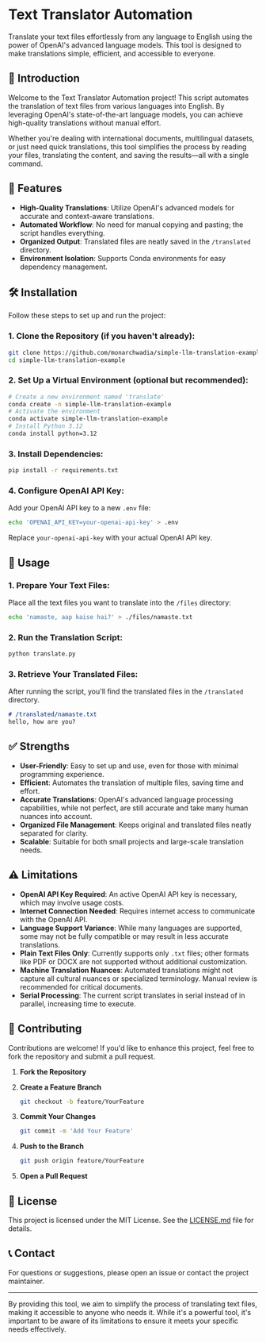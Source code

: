 # Text Translator Automation

Translate your text files effortlessly from any language to English using the power of OpenAI's advanced language models. This tool is designed to make translations simple, efficient, and accessible to everyone.

## 📖 Introduction

Welcome to the Text Translator Automation project! This script automates the translation of text files from various languages into English. By leveraging OpenAI's state-of-the-art language models, you can achieve high-quality translations without manual effort.

Whether you're dealing with international documents, multilingual datasets, or just need quick translations, this tool simplifies the process by reading your files, translating the content, and saving the results—all with a single command.

## 🚀 Features

- **High-Quality Translations**: Utilize OpenAI's advanced models for accurate and context-aware translations.
- **Automated Workflow**: No need for manual copying and pasting; the script handles everything.
- **Organized Output**: Translated files are neatly saved in the `/translated` directory.
- **Environment Isolation**: Supports Conda environments for easy dependency management.

## 🛠 Installation

Follow these steps to set up and run the project:

### 1. **Clone the Repository** (if you haven't already):

```bash
git clone https://github.com/monarchwadia/simple-llm-translation-example.git
cd simple-llm-translation-example
```

### 2. **Set Up a Virtual Environment** (optional but recommended):

```bash
# Create a new environment named 'translate'
conda create -n simple-llm-translation-example
# Activate the environment
conda activate simple-llm-translation-example
# Install Python 3.12
conda install python=3.12
   ```

### 3. **Install Dependencies**:

```bash
pip install -r requirements.txt
```

### 4. **Configure OpenAI API Key**:

Add your OpenAI API key to a new `.env` file:

```bash
echo 'OPENAI_API_KEY=your-openai-api-key' > .env
```

Replace `your-openai-api-key` with your actual OpenAI API key.

## 📄 Usage

### 1. **Prepare Your Text Files**:

Place all the text files you want to translate into the `/files` directory:

```bash
echo 'namaste, aap kaise hai?' > ./files/namaste.txt
```

### 2. **Run the Translation Script**:

```bash
python translate.py
```

### 3. **Retrieve Your Translated Files**:

After running the script, you'll find the translated files in the `/translated` directory.

```md
# /translated/namaste.txt
hello, how are you?
```

## ✅ Strengths

- **User-Friendly**: Easy to set up and use, even for those with minimal programming experience.
- **Efficient**: Automates the translation of multiple files, saving time and effort.
- **Accurate Translations**: OpenAI's advanced language processing capabilities, while not perfect, are still accurate and take many human nuances into account.
- **Organized File Management**: Keeps original and translated files neatly separated for clarity.
- **Scalable**: Suitable for both small projects and large-scale translation needs.

## ⚠️ Limitations

- **OpenAI API Key Required**: An active OpenAI API key is necessary, which may involve usage costs.
- **Internet Connection Needed**: Requires internet access to communicate with the OpenAI API.
- **Language Support Variance**: While many languages are supported, some may not be fully compatible or may result in less accurate translations.
- **Plain Text Files Only**: Currently supports only `.txt` files; other formats like PDF or DOCX are not supported without additional customization.
- **Machine Translation Nuances**: Automated translations might not capture all cultural nuances or specialized terminology. Manual review is recommended for critical documents.
- **Serial Processing**: The current script translates in serial instead of in parallel, increasing time to execute.

## 🤝 Contributing

Contributions are welcome! If you'd like to enhance this project, feel free to fork the repository and submit a pull request.

1. **Fork the Repository**

2. **Create a Feature Branch**

   ```bash
   git checkout -b feature/YourFeature
   ```

3. **Commit Your Changes**

   ```bash
   git commit -m 'Add Your Feature'
   ```

4. **Push to the Branch**

   ```bash
   git push origin feature/YourFeature
   ```

5. **Open a Pull Request**

## 📜 License

This project is licensed under the MIT License. See the [LICENSE.md](LICENSE.md) file for details.

## 📞 Contact

For questions or suggestions, please open an issue or contact the project maintainer.

---

By providing this tool, we aim to simplify the process of translating text files, making it accessible to anyone who needs it. While it's a powerful tool, it's important to be aware of its limitations to ensure it meets your specific needs effectively.
